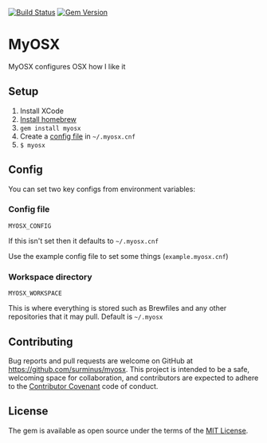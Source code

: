 [![Build Status](https://travis-ci.org/surminus/myosx.svg?branch=master)](https://travis-ci.org/surminus/myosx) [![Gem Version](https://badge.fury.io/rb/myosx.svg)](https://badge.fury.io/rb/myosx)

# MyOSX

MyOSX configures OSX how I like it


## Setup

1. Install XCode
2. [Install homebrew](http://brew.sh/)
3. `gem install myosx`
4. Create a [config file](https://github.com/surminus/myosx/blob/master/example.myosx.cnf) in `~/.myosx.cnf`
5. `$ myosx`


## Config

You can set two key configs from environment variables:

### Config file

`MYOSX_CONFIG`

If this isn't set then it defaults to `~/.myosx.cnf`

Use the example config file to set some things (`example.myosx.cnf`)

### Workspace directory

`MYOSX_WORKSPACE`

This is where everything is stored such as Brewfiles and any other repositories
that it may pull. Default is `~/.myosx`


## Contributing

Bug reports and pull requests are welcome on GitHub at https://github.com/surminus/myosx. This project is intended to be a safe, welcoming space for collaboration, and contributors are expected to adhere to the [Contributor Covenant](http://contributor-covenant.org) code of conduct.


## License

The gem is available as open source under the terms of the [MIT License](http://opensource.org/licenses/MIT).

